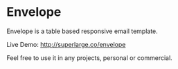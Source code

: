 Envelope
========

Envelope is a table based responsive email template.

Live Demo: http://superlarge.co/envelope

Feel free to use it in any projects, personal or commercial.
